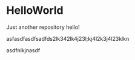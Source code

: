 # HelloWorld
Just another repository
hello!


asfasdfasdfsadfds2lk342lk4j23l;kj4l2k3j4l23klkn

asdfnlkjnasdf
